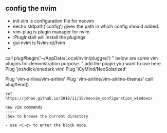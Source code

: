 
config the nvim
---
 - init.vim is configuration file for neovim
 - eecho stdpath('config') gives the path in which config should added.
 - vim-plug is plugin manager for nvim
 - :PlugInstall  will install the plugings 
 - gui nvim is Nvim-qt/fvim
 -  

call plug#begin('~/AppData/Local/nvim/plugged')
" below are some vim plugins for demonstration purpose.
" add the plugin you want to use here.
Plug 'joshdick/onedark.vim'
Plug 'iCyMind/NeoSolarized'

Plug 'vim-airline/vim-airline'
Plug 'vim-airline/vim-airline-themes'
call plug#end()

~~~ 
ref   
https://jdhao.github.io/2018/11/15/neovim_configuration_windows/

new vim commands
-----
:Sex to browse the current directory

- use <C+q> to enter the block mode.


